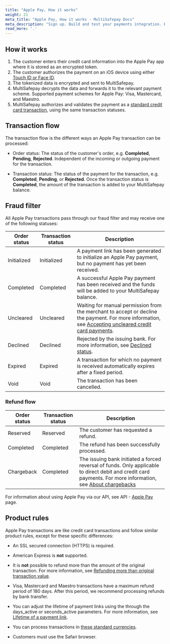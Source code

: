 ```yaml
---
title: "Apple Pay, How it works"
weight: 21
meta_title: "Apple Pay, How it works - MultiSafepay Docs"
meta_description: "Sign up. Build and test your payments integration. Explore our products and services. Use our API Reference, SDKs, and wrappers. Get support."
read_more: '.'
---
```


## How it works

1. The customer enters their credit card information into the Apple Pay app where it is stored as an encrypted token. 
2. The customer authorizes the payment on an iOS device using either [Touch ID or Face ID](https://www.apple.com/apple-pay). 
3. The tokenized data is encrypted and sent to MultiSafepay.
4. MultiSafepay decrypts the data and forwards it to the relevant payment scheme. Supported payment schemes for Apple Pay: Visa, Mastercard, and Maestro.
5. MultiSafepay authorizes and validates the payment as a [standard credit card transaction](/payment-methods/credit-and-debit-cards), using the same transaction statuses.

## Transaction flow

The transaction flow is the different ways an Apple Pay transaction can be processed:

- Order status: The status of the customer's order, e.g. **Completed**, **Pending**, **Rejected**. Independent of the incoming or outgoing payment for the transaction.

- Transaction status: The status of the payment for the transaction, e.g. **Completed**, **Pending**, or **Rejected**. Once the transaction status is **Completed**, the amount of the transaction is added to your MultiSafepay balance.

## Fraud filter

All Apple Pay transactions pass through our fraud filter and may receive one of the following statuses:

| Order status                      | Transaction status      | Description |
|--------------------------------|-----------|-----------------------------------------------------------------------------------------|
| Initialized | Initialized | A payment link has been generated to initialize an Apple Pay payment, but no payment has yet been received.  | 
| Completed   | Completed   | A successful Apple Pay payment has been received and the funds will be added to your MultiSafepay balance.   | 
| Uncleared   | Uncleared   |  Waiting for manual permission from the merchant to accept or decline the payment. For more information, see [Accepting uncleared credit card payments](/faq/risk-and-fraud/how-to-accept-an-uncleared-transaction).  | 
| Declined    | Declined    | Rejected by the issuing bank. For more information, see [Declined status](/faq/general/declined-status). | 
| Expired     | Expired     | A transaction for which no payment is received automatically expires after a fixed period.  | 
| Void        | Void    | The transaction has been cancelled.   | 

### Refund flow

| Order status                      | Transaction status      | Description |
|--------------------------------|-----------|-----------------------------------------------------------------------------------------|
| Reserved       | Reserved    | The customer has requested a refund. | 
| Completed      | Completed   | The refund has been successfully processed.  | 
| Chargeback     | Completed   | The issuing bank initiated a forced reversal of funds. Only applicable to direct debit and credit card payments. For more information, see [About chargebacks](/faq/chargebacks/about-chargebacks)         |               

For information about using Apple Pay via our API, see API - [Apple Pay](/api/#applepay) page.

## Product rules

Apple Pay transactions are like credit card transactions and follow similar product rules, except for these specific differences:

- An SSL secured connection (HTTPS) is required.

- American Express is **not** supported.

- It is **not** possible to refund more than the amount of the original transaction. For more information, see [Refunding more than original transaction value](/faq/finance/refunding-more-than-original-transaction-value).

- Visa, Mastercard and Maestro transactions have a maximum refund period of 180 days. After this period, we recommend processing refunds by bank transfer.

- You can adjust the lifetime of payment links using the through the days_active or seconds_active parameters. For more information, see [Lifetime of a payment link](/faq/api/lifetime-of-a-payment-link).

* You can process transactions in [these standard currencies](/faq/general/currencies-supported).

- Customers must use the Safari browser.
